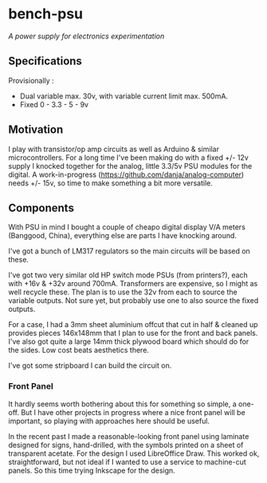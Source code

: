 # bench-psu

*A power supply for electronics experimentation*

## Specifications

Provisionally :

 * Dual variable max. 30v, with variable current limit max. 500mA.
 * Fixed 0 - 3.3 - 5 - 9v

## Motivation

I play with transistor/op amp circuits as well as Arduino & similar microcontrollers. For a long time I've been making do with a fixed +/- 12v supply I knocked together for the analog, little 3.3/5v PSU modules for the digital. A work-in-progress (https://github.com/danja/analog-computer) needs +/- 15v, so time to make something a bit more versatile. 

## Components

With PSU in mind I bought a couple of cheapo digital display V/A meters (Banggood, China), everything else are parts I have knocking around.

I've got a bunch of LM317 regulators so the main circuits will be based on these.

I've got two very similar old HP switch mode PSUs (from printers?), each with +16v & +32v around 700mA. Transformers are expensive, so I might as well recycle these. The plan is to use the 32v from each to source the variable outputs. Not sure yet, but probably use one to also source the fixed outputs.

For a case, I had a 3mm sheet aluminium offcut that cut in half & cleaned up provides pieces 146x148mm that I plan to use for the front and back panels. I've also got quite a large 14mm thick plywood board which should do for the sides. Low cost beats aesthetics there.

I've got some stripboard I can build the circuit on.

### Front Panel

It hardly seems worth bothering about this for something so simple, a one-off. But I have other projects in progress where a nice front panel will be important, so playing with approaches here should be useful.

In the recent past I made a reasonable-looking front panel using laminate designed for signs, hand-drilled, with the symbols printed on a sheet of transparent acetate. For the design I used LibreOffice Draw. This worked ok, straightforward, but not ideal if I wanted to use a service to machine-cut panels. So this time trying Inkscape for the design.






